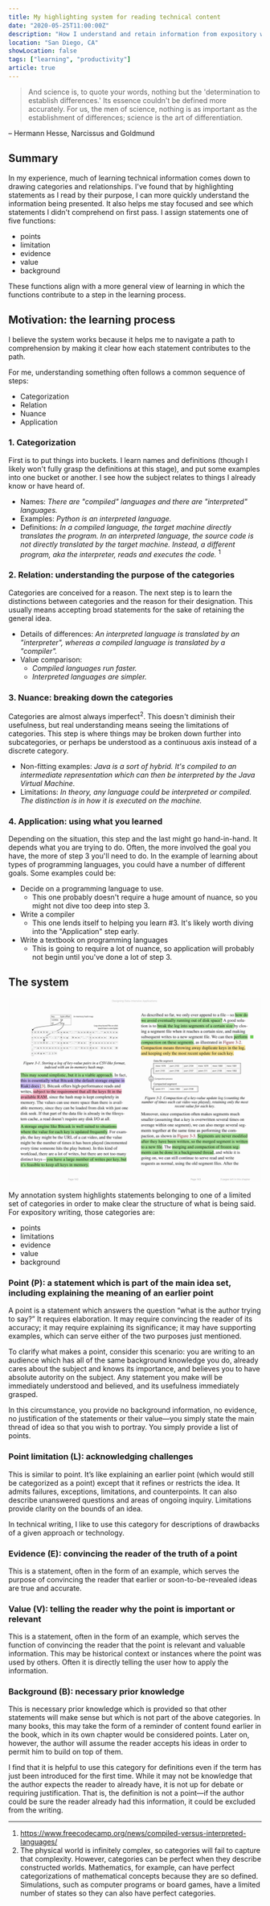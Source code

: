 ```yaml
---
title: My highlighting system for reading technical content
date: "2020-05-25T11:00:00Z"
description: "How I understand and retain information from expository writing"
location: "San Diego, CA"
showLocation: false
tags: ["learning", "productivity"]
article: true
---
```


> And science is, to quote your words, nothing but the 'determination to establish differences.' Its essence couldn't be defined more accurately. For us, the men of science, nothing is as important as the establishment of differences; science is the art of differentiation.

– Hermann Hesse, Narcissus and Goldmund

## Summary

In my experience, much of learning technical information comes down to drawing categories and relationships. I've found that by highlighting statements as I read by their purpose, I can more quickly understand the information being presented. It also helps me stay focused and see which statements I didn't comprehend on first pass. I assign statements one of five functions:
- points
- limitation
- evidence
- value
- background

These functions align with a more general view of learning in which the functions contribute to a step in the learning process.

## Motivation: the learning process

I believe the system works because it helps me to navigate a path to comprehension by making it clear how each statement contributes to the path.

For me, understanding something often follows a common sequence of steps:
- Categorization
- Relation
- Nuance
- Application

### 1. Categorization

First is to put things into buckets. I learn names and definitions (though I likely won't fully grasp the definitions at this stage), and put some examples into one bucket or another. I see how the subject relates to things I already know or have heard of.

- Names: *There are "compiled" languages and there are "interpreted" languages.*
- Examples: *Python is an interpreted language.*
- Definitions: *In a compiled language, the target machine directly translates the program. In an interpreted language, the source code is not directly translated by the target machine. Instead, a different program, aka the interpreter, reads and executes the code.* <sup>1</sup>


### 2. Relation: understanding the purpose of the categories

Categories are conceived for a reason. The next step is to learn the distinctions between categories and the reason for their designation. This usually means accepting broad statements for the sake of retaining the general idea.

- Details of differences: *An interpreted language is translated by an "interpreter", whereas a compiled language is translated by a "compiler".*
- Value comparison: 
    - *Compiled languages run faster.*
    - *Interpreted languages are simpler.*

### 3. Nuance: breaking down the categories

Categories are almost always imperfect<sup>2</sup>. This doesn't diminish their usefulness, but real understanding means seeing the limitations of categories. This step is where things may be broken down further into subcategories, or perhaps be understood as a continuous axis instead of a discrete category.

- Non-fitting examples: *Java is a sort of hybrid. It's compiled to an intermediate representation which can then be interpreted by the Java Virtual Machine.*
- Limitations: *In theory, any language could be interpreted or compiled. The distinction is in how it is executed on the machine.*

### 4. Application: using what you learned

Depending on the situation, this step and the last might go hand-in-hand. It depends what you are trying to do. Often, the more involved the goal you have, the more of step 3 you'll need to do. In the example of learning about types of programming languages, you could have a number of different goals. Some examples could be:

- Decide on a programming language to use.
    - This one probably doesn't require a huge amount of nuance, so you might not dive too deep into step 3.
- Write a compiler
    - This one lends itself to helping you learn #3. It's likely worth diving into the "Application" step early.
- Write a textbook on programming languages
    - This is going to require a lot of nuance, so application will probably not begin until you've done a lot of step 3.



## The system


![Excerpt with highlights from Designing Data Intensive Applications](highlights_DDAI.png)

My annotation system highlights statements belonging to one of a limited set of categories in order to make clear the structure of what is being said. For expository writing, those categories are:
- points
- limitations
- evidence
- value
- background

### Point (P): a statement which is part of the main idea set, including explaining the meaning of an earlier point

A point is a statement which answers the question “what is the author trying to say?” It requires elaboration. It may require convincing the reader of its accuracy; it may require explaining its significance; it may have supporting examples, which can serve either of the two purposes just mentioned.

To clarify what makes a point, consider this scenario: you are writing to an audience which has all of the same background knowledge you do, already cares about the subject and knows its importance, and believes you to have absolute autority on the subject. Any statement you make will be immediately understood and believed, and its usefulness immediately grasped. 

 In this circumstance, you provide no background information, no evidence, no justification of the statements or their value—you simply state the main thread of idea so that you wish to portray. You simply provide a list of points.

### Point limitation (L): acknowledging challenges

This is similar to point. It’s like explaining an earlier point (which would still be categorized as a point) except that it refines or restricts the idea. It admits failures, exceptions, limitations, and counterpoints. It can also describe unanswered questions and areas of ongoing inquiry. Limitations provide clarity on the bounds of an idea.

In technical writing, I like to use this category for descriptions of drawbacks of a given approach or technology. 

### Evidence (E): convincing the reader of the truth of a point

This is a statement, often in the form of an example, which serves the purpose of convincing the reader that earlier or soon-to-be-revealed ideas are true and accurate.

### Value (V): telling the reader why the point is important or relevant

This is a statement, often in the form of an example, which serves the function of convincing the reader that the point is relevant and valuable information. This may be historical context or instances where the point was used by others. Often it is directly telling the user how to apply the information.


### Background (B): necessary prior knowledge

This is necessary prior knowledge which is provided so that other statements will make sense but which is not part of the above categories. In many books, this may take the form of a reminder of content found earlier in the book, which in its own chapter would be considered points. Later on, however, the author will assume the reader accepts his ideas in order to permit him to build on top of them. 

I find that it is helpful to use this category for definitions even if the term has just been introduced for the first time. While it may not be knowledge that the author expects the reader to already have, it is not up for debate or requiring justification. That is, the definition is not a point—if the author could be sure the reader already had this information, it could be excluded from the writing.


----
1. https://www.freecodecamp.org/news/compiled-versus-interpreted-languages/
2. The physical world is infinitely complex, so categories will fail to capture that complexity. However, categories can be perfect when they describe constructed worlds. Mathematics, for example, can have perfect categorizations of mathematical concepts because they are so defined. Simulations, such as computer programs or board games, have a limited number of states so they can also have perfect categories.
